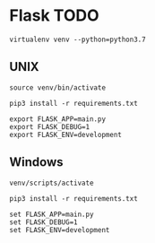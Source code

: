 # Flask TODO

```
virtualenv venv --python=python3.7
```

## UNIX

```
source venv/bin/activate

pip3 install -r requirements.txt

export FLASK_APP=main.py
export FLASK_DEBUG=1
export FLASK_ENV=development

```

## Windows 

```
venv/scripts/activate

pip3 install -r requirements.txt

set FLASK_APP=main.py
set FLASK_DEBUG=1
set FLASK_ENV=development

```